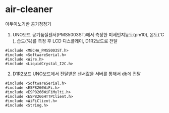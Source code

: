 # air-cleaner
아두이노기반 공기청정기

1. UNO보드
공기품질센서(PMS5003ST)에서 측정한 미세먼지농도(pm10), 온도('C ), 습도(%)를 측정 후 LCD 디스플레이, D1R2보드로 전달
```
#include <MECHA_PMS5003ST.h>
#include <SoftwareSerial.h>
#include <Wire.h>
#include <LiquidCrystal_I2C.h>
```

2. D1R2보드
UNO보드에서 전달받은 센서값을 서버를 통해서 db에 전달
```
#include <SoftwareSerial.h>
#include <ESP8266WiFi.h>
#include <ESP8266WiFiMulti.h>
#include <ESP8266HTTPClient.h>
#include <WiFiClient.h>
#include <String.h>
```
